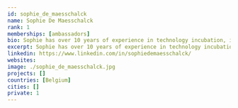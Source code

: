 ```yaml
---
id: sophie_de_maesschalck
name: Sophie De Maesschalck
rank: 1
memberships: [ambassadors]
bio: Sophie has over 10 years of experience in technology incubation, international financing and mergers and acquisitions. Besides working for ThreeFold Foundation, she is a partner and group CFO at Incubaid, one of the most disruptive incubators in the tech scene that has supported a portfolio of over 15 start-ups and successfully exited 6 companies to large, international corporations as Western Digital and Oracle. Sophie holds an MSc and PhD in Electrotechnical engineering from Ghent University (Belgium) and an MBA from Vlerick Business School (Belgium). Prior to working at ThreeFold, she held positions at Bain & Company, the management consultancy and Proximus, the leading Belgian mobile operator. ThreeFold could quite possibly change the world as we know it, and I am proud to be a pard of it.
excerpt: Sophie has over 10 years of experience in technology incubation, international financing and mergers and acquisitions.
linkedin: https://www.linkedin.com/in/sophiedemaesschalck/
websites: 
image: ./sophie_de_maesschalck.jpg
projects: []
countries: [Belgium]
cities: []
private: 1
---
```

